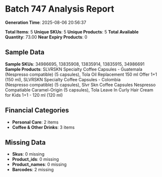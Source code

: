 # Batch 747 Analysis Report

**Generation Time**: 2025-08-06 20:56:37

**Total Items**: 5
**Unique SKUs**: 5
**Unique Products**: 5
**Total Available Quantity**: 73.00
**Near Expiry Products**: 0

## Sample Data
**Sample SKUs**: 34986695, 13835908, 13835914, 13835915, 34986691
**Sample Products**: SLVRSKN Specialty Coffee Capsules - Guatemala (Nespresso compatible) (5 capsules), Tola Oil Replacement 150 ml Offer 1+1 (150 ml), SLVRSKN Specialty Coffee Capsules - Colombia (Nespresso compatible) (5 capsules), Slvr Skn Coffee Capsules Nespresso Compatiable Caramel-Origin (5 capsules), Tola Leave In Curly Hair Cream for Kids 1+1 - 120 ml (120 ml)

## Financial Categories
- **Personal Care**: 2 items
- **Coffee & Other Drinks**: 3 items

## Missing Data
- **Skus**: 0 missing
- **Product_ids**: 0 missing
- **Product_names**: 0 missing
- **Barcodes**: 2 missing
